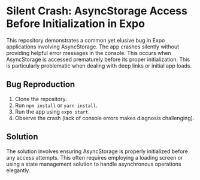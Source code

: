 # Silent Crash: AsyncStorage Access Before Initialization in Expo

This repository demonstrates a common yet elusive bug in Expo applications involving AsyncStorage. The app crashes silently without providing helpful error messages in the console. This occurs when AsyncStorage is accessed prematurely before its proper initialization. This is particularly problematic when dealing with deep links or initial app loads.

## Bug Reproduction

1. Clone the repository.
2. Run `npm install` or `yarn install`.
3. Run the app using `expo start`.
4. Observe the crash (lack of console errors makes diagnosis challenging).

## Solution

The solution involves ensuring AsyncStorage is properly initialized before any access attempts.  This often requires employing a loading screen or using a state management solution to handle asynchronous operations elegantly.
